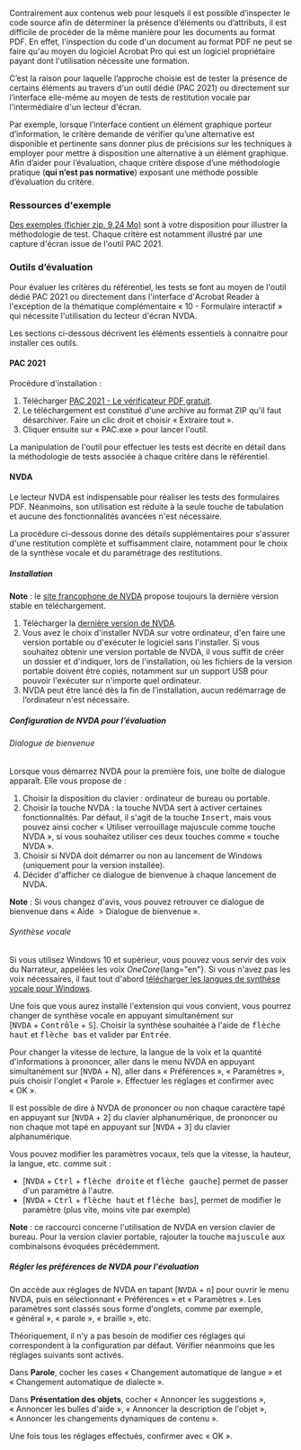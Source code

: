 Contrairement aux contenus web pour lesquels il est possible d’inspecter le code source afin de déterminer la présence d’éléments ou d’attributs, il est difficile de procéder de la même manière pour les documents au format PDF.
En effet, l'inspection du code d'un document au format PDF ne peut se faire qu'au moyen du logiciel <span lang="en">Acrobat Pro</span> qui est un logiciel propriétaire payant dont l'utilisation nécessite une formation. 

C’est la raison pour laquelle l’approche choisie est de tester la présence de certains éléments au travers d'un outil dédié (PAC 2021) ou directement sur l’interface elle-même au moyen de tests de restitution vocale par l'intermédiaire d'un lecteur d'écran.

Par exemple, lorsque l’interface contient un élément graphique porteur d’information, le critère demande de vérifier qu’une alternative est disponible et pertinente sans donner plus de précisions sur les techniques à employer pour mettre à disposition une alternative à un élément graphique. Afin d’aider pour l’évaluation, chaque critère dispose d’une méthodologie pratique (**qui n’est pas normative**) exposant une méthode possible d’évaluation du critère.

### Ressources d'exemple

[Des exemples (fichier zip, 9,24 Mo)](../files/ressources-rapdf1.zip) sont à votre disposition pour illustrer la méthodologie de test. Chaque critère est notamment illustré par une capture d'écran issue de l'outil PAC 2021.


###  Outils d’évaluation

Pour évaluer les critères du référentiel, les tests se font au moyen de l'outil dédié PAC 2021 ou directement dans l'interface d'<span lang="en">Acrobat Reader</span> à l'exception de la thématique complémentaire «&nbsp;10 - Formulaire interactif&nbsp;» qui nécessite l'utilisation du lecteur d'écran NVDA.

Les sections ci-dessous décrivent les éléments essentiels à connaitre pour installer ces outils.

#### PAC 2021
Procédure d'installation :

1. Télécharger [PAC 2021 - Le vérificateur PDF gratuit](https://pdfua.foundation/fr/pac-2021-le-verificateur-pdf-gratuit/).
2. Le téléchargement est constitué d'une archive au format ZIP qu'il faut désarchiver. Faire un clic droit et choisir «&nbsp;Extraire tout&nbsp;».
3. Cliquer ensuite sur «&nbsp;PAC.exe&nbsp;» pour lancer l'outil.

La manipulation de l'outil pour effectuer les tests est décrite en détail dans la méthodologie de tests associée à chaque critère dans le référentiel.

#### NVDA

Le lecteur NVDA est indispensable pour réaliser les tests des formulaires PDF. Néanmoins, son utilisation est réduite à la seule touche de tabulation et aucune des fonctionnalités avancées n'est nécessaire.

La procédure ci-dessous donne des détails supplémentaires pour s'assurer d'une restitution complète et suffisamment claire, notamment pour le choix de la synthèse vocale et du paramétrage des restitutions.

##### Installation

**Note** : le [site francophone de NVDA](https://www.nvda-fr.org/)
propose toujours la dernière version stable en téléchargement.

1.  Télécharger la [dernière version de NVDA](https://www.nvda-fr.org/cat.php?id=2).
1.  Vous avez le choix d\'installer NVDA sur votre ordinateur,
    d\'en faire une version portable ou d\'exécuter le logiciel sans
    l\'installer. Si vous souhaitez obtenir une version portable de
    NVDA, il vous suffit de créer un dossier et d\'indiquer, lors de
    l\'installation, où les fichiers de la version portable doivent être
    copiés, notamment sur un support USB pour pouvoir l\'exécuter
    sur n\'importe quel ordinateur.
1.  NVDA peut être lancé dès la fin de l\'installation, aucun redémarrage de l’ordinateur n'est nécessaire.

##### Configuration de NVDA pour l’évaluation

###### Dialogue de bienvenue

Lorsque vous démarrez NVDA pour la première fois, une boîte de dialogue
apparaît. Elle vous propose de :

1.  Choisir la disposition du clavier : ordinateur de bureau ou
    portable.
2.  Choisir la touche NVDA : la touche NVDA sert à activer certaines fonctionnalités. Par défaut, il s'agit de la touche <kbd>Insert</kbd>, mais vous pouvez ainsi cocher « Utiliser verrouillage majuscule comme touche NVDA », si vous souhaitez utiliser ces deux touches comme «&nbsp;touche NVDA&nbsp;».
3.  Choisir si NVDA doit démarrer ou non au lancement de Windows
    (uniquement pour la version installée).
4.  Décider d\'afficher ce dialogue de bienvenue à chaque lancement de
    NVDA.

**Note** : Si vous changez d\'avis, vous pouvez retrouver ce dialogue de
bienvenue dans « Aide  \> Dialogue de bienvenue ».

###### Synthèse vocale

Si vous utilisez Windows 10 et supérieur, vous pouvez vous servir des voix du
Narrateur, appelées les voix *OneCore*{lang="en"}. Si vous n\'avez pas
les voix nécessaires, il faut tout d\'abord [télécharger les langues de
synthèse vocale pour
Windows](https://support.office.com/fr-fr/article/T%C3%A9l%C3%A9charger-les-langues-de-synth%C3%A8se-vocale-pour-Windows-10-d5a6b612-b3ae-423f-afa5-4f6caf1ec5d3).

Une fois que vous aurez installé l\'extension qui vous convient, vous
pourrez changer de synthèse vocale en appuyant simultanément sur
[<kbd>NVDA</kbd> + <kbd>Contrôle</kbd> + <kbd>S</kbd>]. Choisir la synthèse souhaitée à l\'aide de
<kbd>flèche haut</kbd> et <kbd>flèche bas</kbd> et valider par <kbd>Entrée</kbd>.

Pour changer la vitesse de lecture, la langue de la voix et la quantité
d\'informations à prononcer, aller dans le menu NVDA en appuyant
simultanément sur [<kbd>NVDA</kbd> + </kbd>N</kbd>], aller dans « Préférences »,
« Paramètres », puis choisir l\'onglet « Parole ». Effectuer les
réglages et confirmer avec « OK ».

Il est possible de dire à NVDA de prononcer ou non chaque caractère tapé
en appuyant sur [<kbd>NVDA</kbd> + <kbd>2</kbd>] du clavier alphanumérique, de prononcer
ou non chaque mot tapé en appuyant sur [<kbd>NVDA</kbd> + <kbd>3</kbd>] du clavier
alphanumérique.

Vous pouvez modifier les paramètres vocaux, tels que la vitesse, la
hauteur, la langue, etc. comme suit :

-   [<kbd>NVDA</kbd> + <kbd>Ctrl</kbd> + <kbd>flèche droite</kbd> et <kbd>flèche gauche</kbd>] permet de
    passer d\'un paramètre à l\'autre.
-   [<kbd>NVDA</kbd> + <kbd>Ctrl</kbd> + <kbd>flèche haut</kbd> et <kbd>flèche bas</kbd>], permet de modifier
    le paramètre (plus vite, moins vite par exemple)

**Note** : ce raccourci concerne l\'utilisation de NVDA en version
clavier de bureau. Pour la version clavier portable, rajouter la touche
<kbd>majuscule</kbd> aux combinaisons évoquées précédemment.

##### Régler les préférences de NVDA pour l\'évaluation

On accède aux réglages de NVDA en tapant [<kbd>NVDA</kbd> + <kbd>n</kbd>] pour ouvrir le
menu NVDA, puis en sélectionnant « Préférences » et « Paramètres ». Les
paramètres sont classés sous forme d\'onglets, comme par exemple,
« général », « parole », « braille », etc.

Théoriquement, il n'y a pas besoin de modifier ces réglages qui
correspondent à la configuration par défaut. Vérifier néanmoins que les
réglages suivants sont activés.

Dans **Parole**, cocher les cases « Changement automatique de langue »
et « Changement automatique de dialecte ».

Dans **Présentation des objets**, cocher « Annoncer les suggestions »,
« Annoncer les bulles d\'aide », « Annoncer la description de
l\'objet », « Annoncer les changements dynamiques de contenu ».

Une fois tous les réglages effectués,
confirmer avec « OK ».



